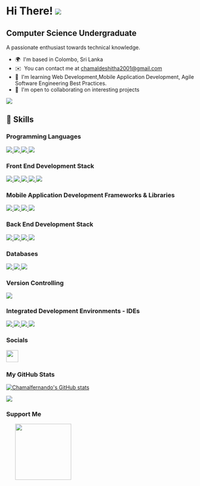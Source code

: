 Hi There! ![](https://user-images.githubusercontent.com/18350557/176309783-0785949b-9127-417c-8b55-ab5a4333674e.gif)
=======================================================================================================================================

Computer Science Undergraduate
-------------

A passionate enthusiast towards technical knowledge.

* 🌍  I'm based in Colombo, Sri Lanka
* ✉️  You can contact me at [chamaldeshitha2001@gmail.com](mailto:chamaldeshitha2001@gmail.com)
* 🧠  I'm learning Web Development,Mobile Application Development, Agile Software Engineering Best Practices.
* 🤝  I'm open to collaborating on interesting projects

<a href="https://www.github.com/Chamalfernando" target="_blank" rel="noreferrer">
  <img src="https://img.shields.io/github/followers/Chamalfernando?logo=github&style=for-the-badge&color=0891b2&labelColor=1c1917"/>
</a>

## 🚀 Skills

### Programming Languages

<a href="#" target="_blank" rel="noreferrer">
  <img src="https://img.shields.io/badge/JavaScript-323330?style=for-the-badge&logo=javascript&logoColor=F7DF1E"/>
</a>
<a href="#" target="_blank" rel="noreferrer">
  <img src="https://img.shields.io/badge/Java-007396?style=for-the-badge&logo=java&logoColor=white"/>
</a>
<a href="#" target="_blank" rel="noreferrer">
  <img src="https://img.shields.io/badge/C-00599C?style=for-the-badge&logo=c&logoColor=white"/>
</a>
<a href="#" target="_blank" rel="noreferrer">
  <img src="https://img.shields.io/badge/C++-00599C?style=for-the-badge&logo=cplusplus&logoColor=white"/>
</a>

### Front End Development Stack

<a href="#" target="_blank" rel="noreferrer">
  <img src="https://img.shields.io/badge/React-20232A?style=for-the-badge&logo=react&logoColor=61DAFB"/>
</a>
<a href="#" target="_blank" rel="noreferrer">
  <img src="https://img.shields.io/badge/Material_UI-0081CB?style=for-the-badge&logo=mui&logoColor=white"/>
</a>
<a href="#" target="_blank" rel="noreferrer">
  <img src="https://img.shields.io/badge/HTML5-E34F26?style=for-the-badge&logo=html5&logoColor=white"/>
</a>
<a href="#" target="_blank" rel="noreferrer">
  <img src="https://img.shields.io/badge/CSS3-1572B6?style=for-the-badge&logo=css3&logoColor=white"/>
</a>
<a href="#" target="_blank" rel="noreferrer">
  <img src="https://img.shields.io/badge/Chakra_UI-319795?style=for-the-badge&logo=chakraui&logoColor=white"/>
</a>


### Mobile Application Development Frameworks & Libraries 

<a href="#" target="_blank" rel="noreferrer">
  <img src="https://img.shields.io/badge/React%20Native-20232A?logo=react&logoColor=61DAFB&style=for-the-badge"/>
</a>
<a href="#" target="_blank" rel="noreferrer">
  <img src="https://img.shields.io/badge/Flutter-02569B?logo=flutter&logoColor=white&style=for-the-badge"/>
</a>
<a href="#" target="_blank" rel="noreferrer">
  <img src="https://img.shields.io/badge/Android-3DDC84?style=for-the-badge&logo=android&logoColor=white"/>
</a>
<a href="#" target="_blank" rel="noreferrer">
 <img src="https://img.shields.io/badge/Jetpack%20Compose-4285F4?style=for-the-badge&logo=jetpack-compose&logoColor=white"/>
</a>

### Back End Development Stack

<a href="#" target="_blank" rel="noreferrer">
  <img src="https://img.shields.io/badge/PHP-777BB4?style=for-the-badge&logo=php&logoColor=white"/>
</a>
<a href="#" target="_blank" rel="noreferrer">
  <img src="https://img.shields.io/badge/Spring-6DB33F?logo=spring&logoColor=white&style=for-the-badge"/>
</a>
<a href="#" target="_blank" rel="noreferrer">
  <img src="https://img.shields.io/badge/Node.js-339933?style=for-the-badge&logo=nodedotjs&logoColor=white"/>
</a>
<a href="#" target="_blank" rel="noreferrer">
  <img src="https://img.shields.io/badge/Express.js-000000?logo=express&logoColor=white&style=for-the-badge"/>
</a>

### Databases

<a href="#" target="_blank" rel="noreferrer">
  <img src="https://img.shields.io/badge/MySql-205375?style=for-the-badge&logo=mysql&logoColor=white"/>
</a>
<a href="#" target="_blank" rel="noreferrer">
  <img src="https://img.shields.io/badge/mongoDB-47A248?style=for-the-badge&logo=mongodb&logoColor=white"/>
</a>
<a href="#" target="_blank" rel="noreferrer">
  <img src="https://img.shields.io/badge/Postgresql-4169E1?style=for-the-badge&logo=postgresql&logoColor=white"/>
</a>

### Version Controlling

<a href="#" target="_blank" rel="noreferrer">
  <img src="https://img.shields.io/badge/Git-F05032?style=for-the-badge&logo=git&logoColor=white"/>
</a>

### Integrated Development Environments - IDEs

<a href="#" target="_blank" rel="noreferrer">
  <img src="https://img.shields.io/badge/Android%20Studio-3DDC84?style=for-the-badge&logo=android-studio&logoColor=white"/>
</a>
<a href="#" target="_blank" rel="noreferrer">
  <img src="https://img.shields.io/badge/VS%20Code-007ACC?style=for-the-badge&logo=visual-studio-code&logoColor=white"/>
</a>
<a href="#" target="_blank" rel="noreferrer">
  <img src="https://img.shields.io/badge/IntelliJ%20IDEA-000000?style=for-the-badge&logo=intellij-idea&logoColor=white"/>
</a>
<a href="#" target="_blank" rel="noreferrer">
  <img src="https://img.shields.io/badge/PyCharm-000000?style=for-the-badge&logo=pycharm&logoColor=white"/>
</a>

### Socials

<p align="left"> 
  <a href="https://www.linkedin.com/in/chamal-fernando" target="_blank" rel="noreferrer">
    <picture> 
      <source media="(prefers-color-scheme: dark)" srcset="https://raw.githubusercontent.com/danielcranney/readme-generator/main/public/icons/socials/linkedin-dark.svg" />
      <source media="(prefers-color-scheme: light)" srcset="https://raw.githubusercontent.com/danielcranney/readme-generator/main/public/icons/socials/linkedin.svg" />
      <img src="https://raw.githubusercontent.com/danielcranney/readme-generator/main/public/icons/socials/linkedin.svg" width="32" height="32" /> 
    </picture> 
  </a> 
</p>

### My GitHub Stats

<a href="http://www.github.com/Chamalfernando"><img src="https://github-readme-stats.vercel.app/api?username=Chamalfernando&show_icons=true&hide=&count_private=true&title_color=0891b2&text_color=ffffff&icon_color=0891b2&bg_color=1c1917&hide_border=true&show_icons=true" alt="Chamalfernando's GitHub stats" /></a>

<a href="http://www.github.com/Chamalfernando"><img src="https://github-readme-streak-stats.herokuapp.com/?user=Chamalfernando&stroke=ffffff&background=1c1917&ring=0891b2&fire=0891b2&currStreakNum=ffffff&currStreakLabel=0891b2&sideNums=ffffff&sideLabels=ffffff&dates=ffffff&hide_border=true" /></a>

### Support Me

<ul style="list-style-type: none; margin: 0;">

<li style="display: inline-block; margin-right: 0.25rem;"><a href="https://www.buymeacoffee.com/chamalfernando"><img src="https://cdn.buymeacoffee.com/buttons/v2/default-yellow.png" width="150"/></a></li>

</ul>
